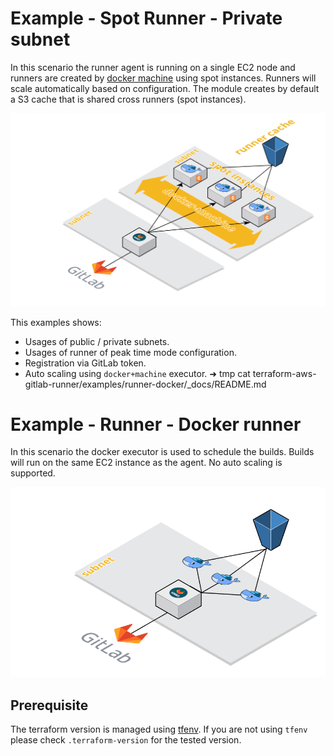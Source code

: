 # Example - Spot Runner - Private subnet

In this scenario the runner agent is running on a single EC2 node and runners are created by [docker machine](https://docs.gitlab.com/runner/configuration/autoscale.html) using spot instances. Runners will scale automatically based on configuration. The module creates by default a S3 cache that is shared cross runners (spot instances).

![runners-default](https://github.com/npalm/assets/raw/master/images/terraform-aws-gitlab-runner/runner-default.png)

This examples shows:
- Usages of public / private subnets.
- Usages of runner of peak time mode configuration.
- Registration via GitLab token.
- Auto scaling using `docker+machine` executor.
➜  tmp cat terraform-aws-gitlab-runner/examples/runner-docker/_docs/README.md
# Example - Runner - Docker runner

In this scenario the docker executor is used to schedule the builds. Builds will run on the same EC2 instance as the agent. No auto scaling is supported.

![runners-docker](https://github.com/npalm/assets/raw/master/images/terraform-aws-gitlab-runner/runner-docker.png)


## Prerequisite

The terraform version is managed using [tfenv](https://github.com/Zordrak/tfenv). If you are not using `tfenv` please check `.terraform-version` for the tested version.